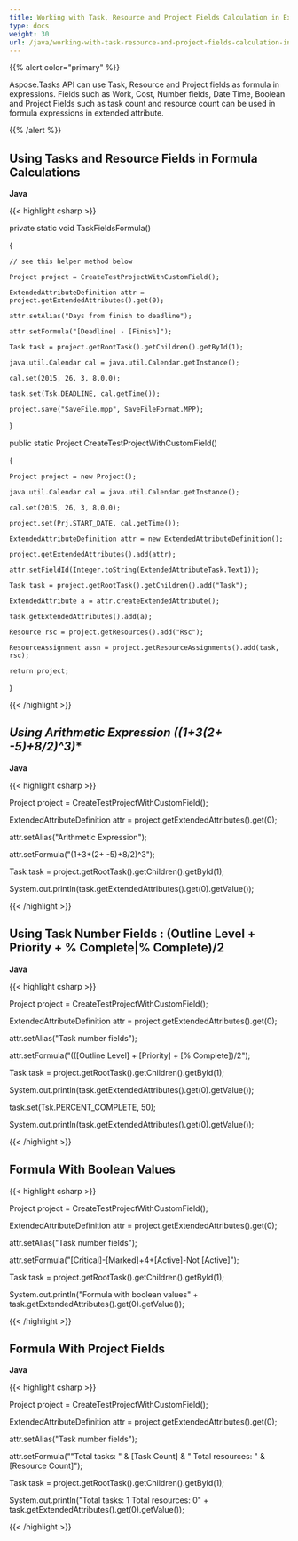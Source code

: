 ```yaml
---
title: Working with Task, Resource and Project Fields Calculation in Expressions
type: docs
weight: 30
url: /java/working-with-task-resource-and-project-fields-calculation-in-expressions/
---
```


{{% alert color="primary" %}} 

Aspose.Tasks API can use Task, Resource and Project fields as formula in expressions. Fields such as Work, Cost, Number fields, Date Time, Boolean and Project Fields such as task count and resource count can be used in formula expressions in extended attribute.

{{% /alert %}} 
## **Using Tasks and Resource Fields in Formula Calculations**
**Java**

{{< highlight csharp >}}

 private static void TaskFieldsFormula()

{

	// see this helper method below

	Project project = CreateTestProjectWithCustomField();

	ExtendedAttributeDefinition attr = project.getExtendedAttributes().get(0);

	attr.setAlias("Days from finish to deadline");

	attr.setFormula("[Deadline] - [Finish]");

	Task task = project.getRootTask().getChildren().getById(1);

	java.util.Calendar cal = java.util.Calendar.getInstance();

	cal.set(2015, 26, 3, 8,0,0);

	task.set(Tsk.DEADLINE, cal.getTime());

	project.save("SaveFile.mpp", SaveFileFormat.MPP);

}

public static Project CreateTestProjectWithCustomField()

{

	Project project = new Project();

	java.util.Calendar cal = java.util.Calendar.getInstance();

	cal.set(2015, 26, 3, 8,0,0);

	project.set(Prj.START_DATE, cal.getTime());

	ExtendedAttributeDefinition attr = new ExtendedAttributeDefinition();

	project.getExtendedAttributes().add(attr);

	attr.setFieldId(Integer.toString(ExtendedAttributeTask.Text1));

	Task task = project.getRootTask().getChildren().add("Task");

	ExtendedAttribute a = attr.createExtendedAttribute();

	task.getExtendedAttributes().add(a);

	Resource rsc = project.getResources().add("Rsc");

	ResourceAssignment assn = project.getResourceAssignments().add(task, rsc);

	return project;

}

{{< /highlight >}}


## **Using Arithmetic Expression ((1+3*(2+ -5)+8/2)^3)**
**Java**

{{< highlight csharp >}}

 Project project = CreateTestProjectWithCustomField();

ExtendedAttributeDefinition attr = project.getExtendedAttributes().get(0);

attr.setAlias("Arithmetic Expression");

attr.setFormula("(1+3*(2+ -5)+8/2)^3");

Task task = project.getRootTask().getChildren().getById(1);

System.out.println(task.getExtendedAttributes().get(0).getValue());

{{< /highlight >}}


## **Using Task Number Fields : (Outline Level + Priority + % Complete|% Complete)/2**
**Java**

{{< highlight csharp >}}

 Project project = CreateTestProjectWithCustomField();

ExtendedAttributeDefinition attr = project.getExtendedAttributes().get(0);

attr.setAlias("Task number fields");

attr.setFormula("(([Outline Level] + [Priority] + [% Complete])/2");

Task task = project.getRootTask().getChildren().getById(1);

System.out.println(task.getExtendedAttributes().get(0).getValue());

task.set(Tsk.PERCENT_COMPLETE, 50);

System.out.println(task.getExtendedAttributes().get(0).getValue());

{{< /highlight >}}
## **Formula With Boolean Values**
{{< highlight csharp >}}

 Project project = CreateTestProjectWithCustomField();

ExtendedAttributeDefinition attr = project.getExtendedAttributes().get(0);

attr.setAlias("Task number fields");

attr.setFormula("[Critical]-[Marked]+4+[Active]-Not [Active]");

Task task = project.getRootTask().getChildren().getById(1);

System.out.println("Formula with boolean values" + task.getExtendedAttributes().get(0).getValue());

{{< /highlight >}}
## **Formula With Project Fields**
**Java**

{{< highlight csharp >}}

 Project project = CreateTestProjectWithCustomField();

ExtendedAttributeDefinition attr = project.getExtendedAttributes().get(0);

attr.setAlias("Task number fields");

attr.setFormula("\"Total tasks: \" & [Task Count] & \" Total resources: \" & [Resource Count]");

Task task = project.getRootTask().getChildren().getById(1);

System.out.println("Total tasks: 1 Total resources: 0" + task.getExtendedAttributes().get(0).getValue());

{{< /highlight >}}
